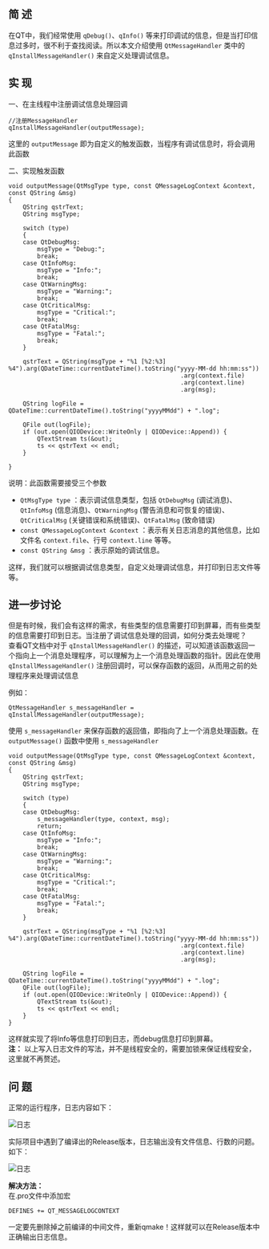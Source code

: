 ## 简 述
在QT中，我们经常使用 `qDebug()`、`qInfo()` 等来打印调试的信息，但是当打印信息过多时，很不利于查找阅读。所以本文介绍使用 `QtMessageHandler` 类中的 `qInstallMessageHandler()` 来自定义处理调试信息。

## 实 现
一、在主线程中注册调试信息处理回调
```
//注册MessageHandler
qInstallMessageHandler(outputMessage);
```
这里的 `outputMessage` 即为自定义的触发函数，当程序有调试信息时，将会调用此函数

二、实现触发函数
```
void outputMessage(QtMsgType type, const QMessageLogContext &context, const QString &msg)
{
    QString qstrText;
    QString msgType;

    switch (type)
    {
    case QtDebugMsg:
        msgType = "Debug:";
        break;
    case QtInfoMsg:
        msgType = "Info:";
        break;
    case QtWarningMsg:
        msgType = "Warning:";
        break;
    case QtCriticalMsg:
        msgType = "Critical:";
        break;
    case QtFatalMsg:
        msgType = "Fatal:";
        break;
    }

    qstrText = QString(msgType + "%1 [%2:%3] %4").arg(QDateTime::currentDateTime().toString("yyyy-MM-dd hh:mm:ss"))
                                                .arg(context.file) 
                                                .arg(context.line)
                                                .arg(msg);

    QString logFile = QDateTime::currentDateTime().toString("yyyyMMdd") + ".log";

    QFile out(logFile);
    if (out.open(QIODevice::WriteOnly | QIODevice::Append)) {
        QTextStream ts(&out);
        ts << qstrText << endl;
    }

}
```
说明：此函数需要接受三个参数  
- `QtMsgType type` ：表示调试信息类型，包括 `QtDebugMsg` (调试消息)、`QtInfoMsg` (信息消息)、`QtWarningMsg` (警告消息和可恢复的错误)、`QtCriticalMsg` (关键错误和系统错误)、`QtFatalMsg` (致命错误)  
- `const QMessageLogContext &context` ：表示有关日志消息的其他信息，比如文件名 `context.file`、行号 `context.line` 等等。  
- `const QString &msg` ：表示原始的调试信息。 

这样，我们就可以根据调试信息类型，自定义处理调试信息，并打印到日志文件等等。  

## 进一步讨论
但是有时候，我们会有这样的需求，有些类型的信息需要打印到屏幕，而有些类型的信息需要打印到日志。当注册了调试信息处理的回调，如何分类去处理呢？  
查看QT文档中对于 `qInstallMessageHandler()` 的描述，可以知道该函数返回一个指向上一个消息处理程序，可以理解为上一个消息处理函数的指针。因此在使用 `qInstallMessageHandler()` 注册回调时，可以保存函数的返回，从而用之前的处理程序来处理调试信息  

例如：
```
QtMessageHandler s_messageHandler = qInstallMessageHandler(outputMessage);
```
使用 `s_messageHandler` 来保存函数的返回值，即指向了上一个消息处理函数。在 `outputMessage()` 函数中使用 `s_messageHandler`
```
void outputMessage(QtMsgType type, const QMessageLogContext &context, const QString &msg)
{
    QString qstrText;
    QString msgType;

    switch (type)
    {
    case QtDebugMsg:
        s_messageHandler(type, context, msg);
        return;
    case QtInfoMsg:
        msgType = "Info:";
        break;
    case QtWarningMsg:
        msgType = "Warning:";
        break;
    case QtCriticalMsg:
        msgType = "Critical:";
        break;
    case QtFatalMsg:
        msgType = "Fatal:";
        break;
    }

    qstrText = QString(msgType + "%1 [%2:%3] %4").arg(QDateTime::currentDateTime().toString("yyyy-MM-dd hh:mm:ss"))
                                                .arg(context.file)
                                                .arg(context.line)
                                                .arg(msg);

    QString logFile = QDateTime::currentDateTime().toString("yyyyMMdd") + ".log";
    QFile out(logFile);
    if (out.open(QIODevice::WriteOnly | QIODevice::Append)) {
        QTextStream ts(&out);
        ts << qstrText << endl;
    }
}
```
这样就实现了将Info等信息打印到日志，而debug信息打印到屏幕。  
**注：** 以上写入日志文件的写法，并不是线程安全的，需要加锁来保证线程安全，这里就不再赘述。

## 问 题
正常的运行程序，日志内容如下：

![日志](https://upload-images.jianshu.io/upload_images/22192996-fb9a14f6c5c71468.png?imageMogr2/auto-orient/strip%7CimageView2/2/w/1240)

实际项目中遇到了编译出的Release版本，日志输出没有文件信息、行数的问题。如下：

![日志](https://upload-images.jianshu.io/upload_images/22192996-e0b31efaad9b1536.png?imageMogr2/auto-orient/strip%7CimageView2/2/w/1240)

**解决方法：**  
在.pro文件中添加宏
```
DEFINES += QT_MESSAGELOGCONTEXT
```
一定要先删除掉之前编译的中间文件，重新qmake！这样就可以在Release版本中正确输出日志信息。
